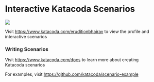 # Interactive Katacoda Scenarios

[![](http://shields.katacoda.com/katacoda/eruditionbhairav/count.svg)](https://www.katacoda.com/eruditionbhairav "Get your profile on Katacoda.com")

Visit https://www.katacoda.com/eruditionbhairav to view the profile and interactive scenarios

### Writing Scenarios
Visit https://www.katacoda.com/docs to learn more about creating Katacoda scenarios

For examples, visit https://github.com/katacoda/scenario-example
